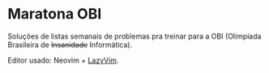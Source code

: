 # Maratona OBI

Soluções de listas semanais de problemas pra treinar para a OBI (Olimpíada Brasileira de ~~Insanidade~~ Informática).

Editor usado: Neovim + [LazyVim](https://github.com/LazyVim/LazyVim).
